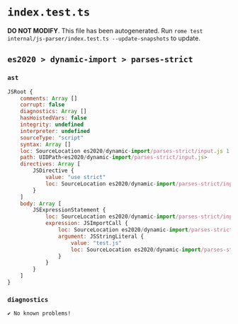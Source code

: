 # `index.test.ts`

**DO NOT MODIFY**. This file has been autogenerated. Run `rome test internal/js-parser/index.test.ts --update-snapshots` to update.

## `es2020 > dynamic-import > parses-strict`

### `ast`

```javascript
JSRoot {
	comments: Array []
	corrupt: false
	diagnostics: Array []
	hasHoistedVars: false
	integrity: undefined
	interpreter: undefined
	sourceType: "script"
	syntax: Array []
	loc: SourceLocation es2020/dynamic-import/parses-strict/input.js 1:0-4:0
	path: UIDPath<es2020/dynamic-import/parses-strict/input.js>
	directives: Array [
		JSDirective {
			value: "use strict"
			loc: SourceLocation es2020/dynamic-import/parses-strict/input.js 1:0-1:13
		}
	]
	body: Array [
		JSExpressionStatement {
			loc: SourceLocation es2020/dynamic-import/parses-strict/input.js 3:0-3:18
			expression: JSImportCall {
				loc: SourceLocation es2020/dynamic-import/parses-strict/input.js 3:6-3:17
				argument: JSStringLiteral {
					value: "test.js"
					loc: SourceLocation es2020/dynamic-import/parses-strict/input.js 3:7-3:16
				}
			}
		}
	]
}
```

### `diagnostics`

```
✔ No known problems!

```
